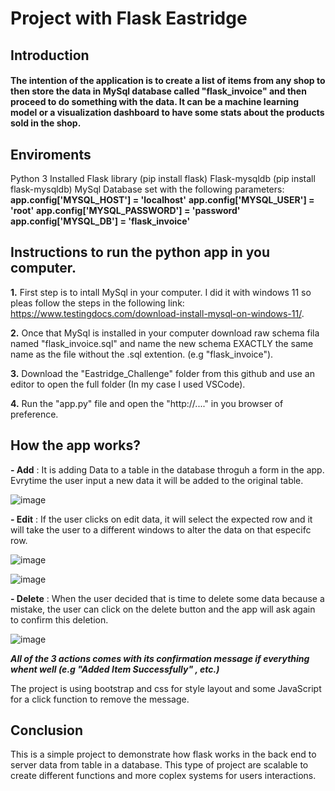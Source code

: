 # Project with Flask Eastridge

## Introduction
#### The intention of the application is to create a list of items from any shop to then store the data in MySql database called "flask_invoice" and then proceed to do something with the data. It can be a machine learning model or a visualization dashboard to have some stats about the products sold in the shop.

## Enviroments
Python 3 Installed
Flask library (pip install flask)
Flask-mysqldb (pip install flask-mysqldb)
MySql Database set with the following parameters:
**app.config['MYSQL_HOST'] = 'localhost'**
**app.config['MYSQL_USER'] = 'root'**
**app.config['MYSQL_PASSWORD'] = 'password'**
**app.config['MYSQL_DB'] = 'flask_invoice'**

## Instructions to run the python app in you computer.

**1.** First step is to intall MySql in your computer. I did it with windows 11 so pleas follow the steps in the following link: https://www.testingdocs.com/download-install-mysql-on-windows-11/.

**2.** Once that MySql is installed in your computer download raw schema fila named "flask_invoice.sql" and name the new schema EXACTLY the same name as the file without the .sql extention. (e.g "flask_invoice").

**3.** Download the "Eastridge_Challenge" folder from this github and use an editor to open the full folder (In my case I used VSCode).

**4.** Run the "app.py" file and open the "http://...." in you browser of preference.

## How the app works?

**- Add** : It is adding Data to a table in the database throguh a form in the app. Evrytime the user input a new data it will be added to the original table.

![image](https://user-images.githubusercontent.com/41079560/160296227-ccb15b72-6f19-4512-af64-68ad42e1ab1f.png)

**- Edit** : If the user clicks on edit data, it will select the expected row and it will take the user to a different windows to alter the data on that especifc row.

![image](https://user-images.githubusercontent.com/41079560/160296249-0357abb3-ed65-4e0d-b06a-daa91b789da4.png)

![image](https://user-images.githubusercontent.com/41079560/160296268-7843c875-a5e0-47e2-8a5f-3be74f7aad37.png)

**- Delete** : When the user decided that is time to delete some data because a mistake, the user can click on the delete button and the app will ask again to confirm this deletion.

![image](https://user-images.githubusercontent.com/41079560/160296303-991b70b8-f417-4fc4-9f3c-ee032fbb86e5.png)

***All of the 3 actions comes with its confirmation message if everything whent well (e.g "Added Item Successfully" , etc.)***

The project is using bootstrap and css for style layout and some JavaScript for a click function to remove the message.

## Conclusion
This is a simple project  to demonstrate how flask works in the back end to server data from table in a database. This type of project are scalable to create different functions and more coplex systems for users interactions. 


